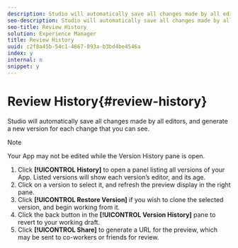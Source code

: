 ```yaml
---
description: Studio will automatically save all changes made by all editors, and generate a new version for each change that you can see.
seo-description: Studio will automatically save all changes made by all editors, and generate a new version for each change that you can see.
seo-title: Review History
solution: Experience Manager
title: Review History
uuid: c2f8a45b-54c1-4667-893a-b3bd4be4546a
index: y
internal: n
snippet: y
---
```


# Review History{#review-history}

Studio will automatically save all changes made by all editors, and generate a new version for each change that you can see.

>[!NOTE]
>
>Your App may not be edited while the Version History pane is open.

1. Click **[!UICONTROL History]** to open a panel listing all versions of your App. Listed versions will show each version’s editor, and its age.
1. Click on a version to select it, and refresh the preview display in the right pane.
1. Click **[!UICONTROL Restore Version]** if you wish to clone the selected version, and begin working from it.
1. Click the back button in the **[!UICONTROL Version History]** pane to revert to your working draft.
1. Click **[!UICONTROL Share]** to generate a URL for the preview, which may be sent to co-workers or friends for review.
